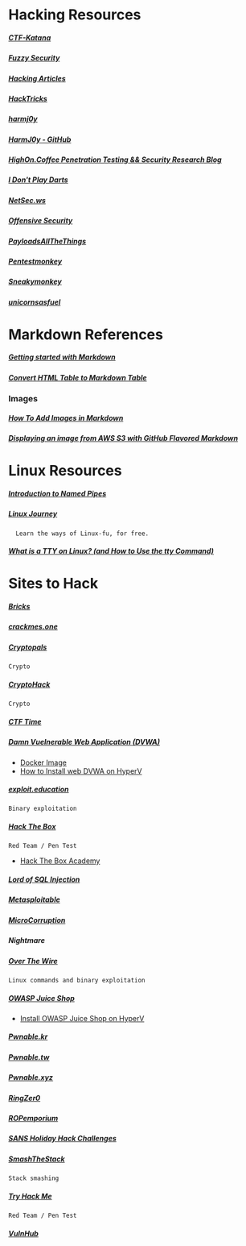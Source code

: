 # Hacking Resources

##### [CTF-Katana](https://github.com/JohnHammond/ctf-katana)

##### [Fuzzy Security](https://fuzzysecurity.com/)

##### [Hacking Articles](https://www.hackingarticles.in/)

##### [HackTricks](https://book.hacktricks.xyz/)

##### [harmj0y](https://blog.harmj0y.net/)
##### [HarmJ0y - GitHub](https://github.com/HarmJ0y)

##### [HighOn.Coffee Penetration Testing && Security Research Blog](https://highon.coffee/)

##### [I Don't Play Darts](https://web.archive.org/web/*/www.idontplaydarts.com)

##### [NetSec.ws](https://netsec.ws/)

##### [Offensive Security](https://github.com/offensive-security)

##### [PayloadsAllTheThings](https://github.com/swisskyrepo/PayloadsAllTheThings/)

##### [Pentestmonkey](https://pentestmonkey.net/)

##### [Sneakymonkey](https://sneakymonkey.net/)

##### [unicornsasfuel](https://github.com/unicornsasfuel)

# Markdown References
##### [Getting started with Markdown](https://riptutorial.com/markdown)
##### [Convert HTML Table to Markdown Table](https://tableconvert.com/html-to-markdown)
### Images
##### [How To Add Images in Markdown](https://www.digitalocean.com/community/tutorials/markdown-markdown-images)
##### [Displaying an image from AWS S3 with GitHub Flavored Markdown](https://stackoverflow.com/questions/23222914/displaying-an-image-from-aws-s3-with-github-flavored-markdown)

# Linux Resources
##### [Introduction to Named Pipes](https://www.linuxjournal.com/article/2156)

##### [Linux Journey](https://linuxjourney.com/)
      Learn the ways of Linux-fu, for free.

##### [What is a TTY on Linux? (and How to Use the tty Command)](https://www.howtogeek.com/428174/what-is-a-tty-on-linux-and-how-to-use-the-tty-command/)

# Sites to Hack
##### [Bricks](https://sechow.com/bricks/index.html)

##### [crackmes.one](https://crackmes.one/)

##### [Cryptopals](https://www.cryptopals.com/)
    Crypto

##### [CryptoHack](https://cryptohack.org/)
    Crypto

##### [CTF Time](https://ctftime.org/)

##### [Damn Vuelnerable Web Application (DVWA)](https://dvwa.co.uk/)
* [Docker Image](https://hub.docker.com/r/vulnerables/web-dvwa/)
* [How to Install web DVWA on HyperV](https://www.thedutchhacker.com/how-to-install-web-dvwa-on-hyperv/)

##### [exploit.education](https://exploit.education/)
    Binary exploitation

##### [Hack The Box](https://www.hackthebox.com/)
    Red Team / Pen Test
* [Hack The Box Academy](https://academy.hackthebox.com/)

##### [Lord of SQL Injection](https://los.rubiya.kr/)

##### [Metasploitable](https://github.com/rapid7/metasploitable3)

##### [MicroCorruption](https://microcorruption.com/login)

##### Nightmare

##### [Over The Wire](https://overthewire.org/wargames/)
    Linux commands and binary exploitation

##### [OWASP Juice Shop](https://owasp.org/www-project-juice-shop/)
* [Install OWASP Juice Shop on HyperV](https://www.thedutchhacker.com/install-owasp-juice-shop-on-hyperv/)

##### [Pwnable.kr](http://pwnable.kr/)
##### [Pwnable.tw](https://pwnable.tw/)
##### [Pwnable.xyz](https://pwnable.xyz/)

##### [RingZer0](https://ringzer0.training/)

##### [ROPemporium](https://ropemporium.com/)

##### [SANS Holiday Hack Challenges](https://www.sans.org/mlp/holiday-hack-challenge/)

##### [SmashTheStack](https://www.smashthestack.org)
    Stack smashing

##### [Try Hack Me](https://tryhackme.com/)
    Red Team / Pen Test

##### [VulnHub](https://www.vulnhub.com/)
